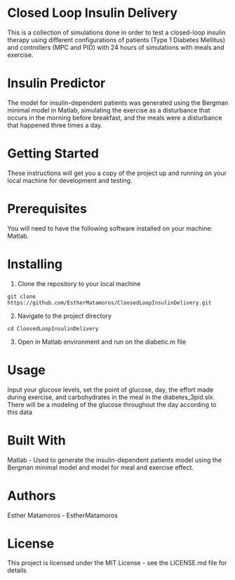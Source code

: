 # Closed Loop Insulin Delivery

This is a collection of simulations done in order to test a closed-loop insulin therapy using different configurations of patients (Type 1 Diabetes Mellitus) and controllers (MPC and PID) with 24 hours of simulations with meals and exercise. 

# Insulin Predictor
The model for insulin-dependent patients was generated using the Bergman minimal model in Matlab, simulating the exercise as a disturbance that occurs in the morning before breakfast, and the meals were a disturbance that happened three times a day.

# Getting Started
These instructions will get you a copy of the project up and running on your local machine for development and testing.

# Prerequisites
You will need to have the following software installed on your machine:
Matlab.

# Installing

1. Clone the repository to your local machine
```
git clone https://github.com/EstherMatamoros/CloosedLoopInsulinDelivery.git
```
2. Navigate to the project directory
```
cd CloosedLoopInsulinDelivery
```
3. Open in Matlab environment and run on the diabetic.m file  
# Usage

Input your glucose levels, set the point of glucose, day, the effort made during exercise, and carbohydrates in the meal in the diabetes_3pid.slx.
There will be a modeling of the glucose throughout the day according to this data

# Built With
Matlab - Used to generate the insulin-dependent patients model using the Bergman minimal model and model for meal and exercise effect. 

# Authors
Esther Matamoros - EstherMatamoros

# License
This project is licensed under the MIT License - see the LICENSE.md file for details



